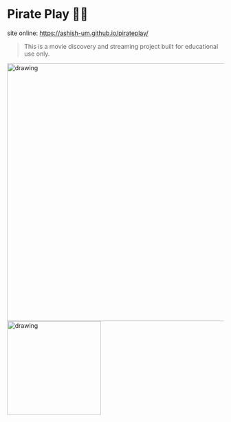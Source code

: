 # Pirate Play 🏴‍☠️

site online: https://ashish-um.github.io/pirateplay/

> This is a movie discovery and streaming project built for educational use only.

<img src="https://github.com/ashish-um/pirateplay/assets/83769253/13331848-f6b0-495e-b1e9-d28b273daab9" alt="drawing" style="width:600px;"/>
<img src="https://github.com/ashish-um/pirateplay/assets/83769253/ba6d9622-3892-49a8-9cfd-dcf4abe8c2fa" alt="drawing" style="width:218px;"/>
